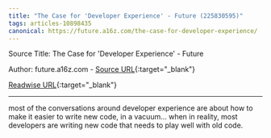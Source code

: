 ```yaml
---
title: "The Case for 'Developer Experience' - Future (225830595)"
tags: articles-10898435
canonical: https://future.a16z.com/the-case-for-developer-experience/
---
```


Source Title: The Case for 'Developer Experience' - Future

Author: future.a16z.com - [Source URL](https://future.a16z.com/the-case-for-developer-experience/){:target="_blank"}

[Readwise URL](https://readwise.io/open/225830595){:target="_blank"}

---

most of the conversations around developer experience are about how to make it easier to write new code, in a vacuum… when in reality, most developers are writing new code that needs to play well with old code.

